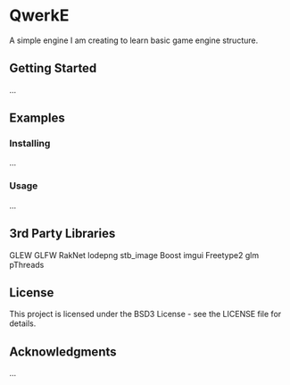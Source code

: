 # QwerkE
A simple engine I am creating to learn basic game engine structure.

## Getting Started
...

## Examples
### Installing
...

### Usage
...

## 3rd Party Libraries
GLEW
GLFW
RakNet
lodepng
stb_image
Boost
imgui
Freetype2
glm
pThreads

## License
This project is licensed under the BSD3 License - see the LICENSE file for details.

## Acknowledgments
...
